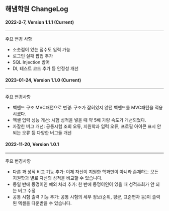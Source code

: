 ## 해냄학원 ChangeLog

#### 2022-2-7, Version 1.1.1 (Current)
___
주요 변경 사항
* 소솟점이 있는 점수도 입력 가능
* 로그인 실패 팝업 추가
* SQL Injection 방어
* DI, 테스트 코드 추가 등 안정성 개선

#### 2023-01-24, Version 1.1.0 (Current)
---
주요 변경사항
* 백엔드 구조 MVC패턴으로 변경: 구조가 잡혀있지 않던 백엔드를 MVC패턴을 적용시켰다.
* 엑셀 입력 성능 개선: 시험 성적을 넣을 때 약 5배 가량 속도가 개선되었다.
* 자잘한 버그 개선: 공통시험 조회 오류, 지원학과 입력 오류, 프로필 아이콘 표시 안 되는 오류 등 다양한 버그들 개선

#### 2022-11-20, Version 1.0.1
---
주요 변경사항
* 다른 과 성적 비교 기능 추가: 이제 자신이 지원한 학과만이 아니라 존재하는 모든 지원학과 별로 자신의 성적을 비교할 수 있습니다.
* 동일 반에 동명이인 예외 처리 추가: 한 반에 동명이인이 있을 때 성적조회가 안 되는 버그 수정
* 공통 시험 출력 기능 추가: 공통 시험의 세부 정보(순위, 평균, 표준편차 등)이 출력된 엑셀을 다운받을 수 있습니다.
